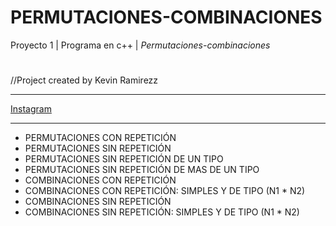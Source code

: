 # PERMUTACIONES-COMBINACIONES
Proyecto 1 | Programa en c++ | *Permutaciones-combinaciones*

#
//Project created by Kevin Ramirezz


------------

[Instagram](https://www.instagram.com/kevin_ramirezz1/ "Instagram")	

------------



- PERMUTACIONES CON REPETICIÓN
- PERMUTACIONES SIN REPETICIÓN
- PERMUTACIONES SIN REPETICIÓN DE UN TIPO
- PERMUTACIONES SIN REPETICIÓN DE MAS DE UN TIPO
- COMBINACIONES CON REPETICIÓN
- COMBINACIONES CON REPETICIÓN: SIMPLES Y DE TIPO (N1 * N2)
- COMBINACIONES SIN REPETICIÓN
- COMBINACIONES SIN REPETICIÓN: SIMPLES Y DE TIPO (N1 * N2)

